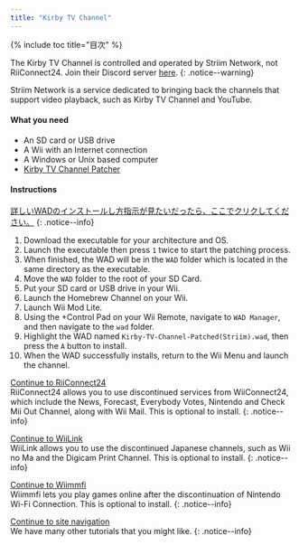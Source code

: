 ```yaml
---
title: "Kirby TV Channel"
---
```


{% include toc title="目次" %}

The Kirby TV Channel is controlled and operated by Striim Network, not RiiConnect24. Join their Discord server [here](https://discord.gg/seCnzxnE75).
{: .notice--warning}

Striim Network is a service dedicated to bringing back the channels that support video playback, such as Kirby TV Channel and YouTube.

#### What you need

* An SD card or USB drive
* A Wii with an Internet connection
* A Windows or Unix based computer
* [Kirby TV Channel Patcher](https://github.com/StriimNetwork/Kirby-TV-Channel-Patcher/releases)

#### Instructions

[詳しいWADのインストールし方指示が見たいだったら、ここでクリクしてください。](wiimodlite)
{: .notice--info}

1. Download the executable for your architecture and OS.
2. Launch the executable then press `1` twice to start the patching process.
3. When finished, the WAD will be in the `WAD` folder which is located in the same directory as the executable.
4. Move the `WAD` folder to the root of your SD Card.
5. Put your SD card or USB drive in your Wii.
6. Launch the Homebrew Channel on your Wii.
7. Launch Wii Mod Lite.
8. Using the +Control Pad on your Wii Remote, navigate to `WAD Manager`, and then navigate to the `wad` folder.
9. Highlight the WAD named `Kirby-TV-Channel-Patched(Striim).wad`, then press the `A` button to install.
10. When the WAD successfully installs, return to the Wii Menu and launch the channel.



[Continue to RiiConnect24](riiconnect24)<br> RiiConnect24 allows you to use discontinued services from WiiConnect24, which include the News, Forecast, Everybody Votes, Nintendo and Check Mii Out Channel, along with Wii Mail. This is optional to install.
{: .notice--info}

[Continue to WiiLink](wiilink)<br> WiiLink allows you to use the discontinued Japanese channels, such as Wii no Ma and the Digicam Print Channel. This is optional to install.
{: .notice--info}

[Continue to Wiimmfi](wiimmfi)<br> Wiimmfi lets you play games online after the discontinuation of Nintendo Wi-Fi Connection. This is optional to install.
{: .notice--info}

[Continue to site navigation](site-navigation)<br> We have many other tutorials that you might like.
{: .notice--info}

